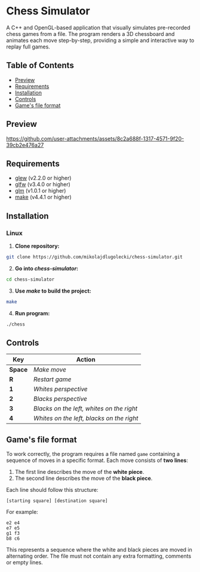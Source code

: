 # Chess Simulator
A C++ and OpenGL-based application that visually simulates pre-recorded chess games from a file. The program renders a 3D chessboard and animates each move step-by-step, providing a simple and interactive way to replay full games.

## Table of Contents
* [Preview](#preview)
* [Requirements](#requirements)
* [Installation](#installation)
* [Controls](#controls)
* [Game's file format](#games-file-format)

## Preview
https://github.com/user-attachments/assets/8c2a688f-1317-4571-9f20-39cb2e476a27

## Requirements
* [glew](https://github.com/nigels-com/glew) (v2.2.0 or higher)
* [glfw](https://github.com/glfw/glfw) (v3.4.0 or higher)
* [glm](https://github.com/g-truc/glm) (v1.0.1 or higher)
* [make](https://www.gnu.org/software/make) (v4.4.1 or higher)

## Installation

### Linux
1. **Clone repository:**
```bash
git clone https://github.com/mikolajdlugolecki/chess-simulator.git
```
2. **Go into _chess-simulator_:**
```bash
cd chess-simulator
```
3. **Use _make_ to build the project:**
```bash
make
```
4. **Run program:**
```bash
./chess
```

## Controls
| **Key**   | **Action**                                |
| --------- | ----------------------------------------- |
| **Space** | _Make move_                               |
| **R**     | _Restart game_                            |
| **1**     | _Whites perspective_                      |
| **2**     | _Blacks perspective_                      |
| **3**     | _Blacks on the left, whites on the right_ |
| **4**     | _Whites on the left, blacks on the right_ |

## Game's file format

To work correctly, the program requires a file named `game` containing a sequence of moves in a specific format. Each move consists of **two lines**:

1. The first line describes the move of the **white piece**.
2. The second line describes the move of the **black piece**.

Each line should follow this structure:

```text
[starting square] [destination square]
```

For example:

```text
e2 e4
e7 e5
g1 f3
b8 c6
```

This represents a sequence where the white and black pieces are moved in alternating order. The file must not contain any extra formatting, comments or empty lines.
